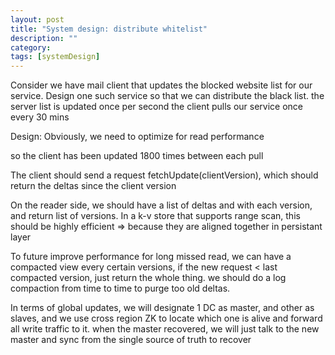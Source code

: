 ```yaml
---
layout: post
title: "System design: distribute whitelist"
description: ""
category: 
tags: [systemDesign]
---
```

Consider we have mail client that updates the blocked website list for our service. Design one such service so that we can distribute the black list.
the server list is updated once per second
the client pulls our service once every 30 mins

Design:
Obviously, we need to optimize for read performance

so the client has been updated 1800 times between each pull

The client should send a request fetchUpdate(clientVersion), which should return the deltas since the client version

On the reader side, we should have a list of deltas and with each version, and return list of versions. In a k-v store that supports range scan, this should be highly efficient => because they are aligned together in persistant layer

To future improve performance for long missed read, we can have a compacted view every certain versions,
if the new request < last compacted version, just return the whole thing. we should do a log compaction from time to time to purge too old deltas.

In terms of global updates, we will designate 1 DC as master, and other as slaves, and we use cross region ZK to locate which one is alive and forward all write traffic to it. when the master recovered, we will just talk to the new master and sync from the single source of truth to recover
